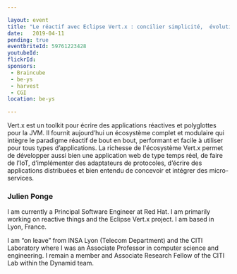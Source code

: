 ```yaml
---

layout: event
title: "Le réactif avec Eclipse Vert.x : concilier simplicité,  évolutivité et résilience"
date:   2019-04-11
pending: true
eventbriteId: 59761223428
youtubeId: 
flickrId:
sponsors:
 - Braincube
 - be-ys
 - harvest
 - CGI
location: be-ys

---
```


Vert.x est un toolkit pour écrire des applications réactives et polyglottes pour la JVM. Il fournit aujourd’hui un écosystème complet et modulaire qui intègre le paradigme réactif de bout en bout, performant et facile à utiliser pour tous types d’applications. La richesse de l'écosystème Vert.x permet de développer aussi bien une application web de type temps réel, de faire de l’IoT, d’implémenter des adaptateurs de protocoles, d’écrire des applications distribuées et bien entendu de concevoir et intégrer des micro-services.

### Julien Ponge

I am currently a Principal Software Engineer at Red Hat. I am primarily working on reactive things and the Eclipse Vert.x project. I am based in Lyon, France.

I am “on leave” from INSA Lyon (Telecom Department) and the CITI Laboratory where I was an Associate Professor in computer science and engineering. I remain a member and Associate Research Fellow of the CITI Lab within the Dynamid team.